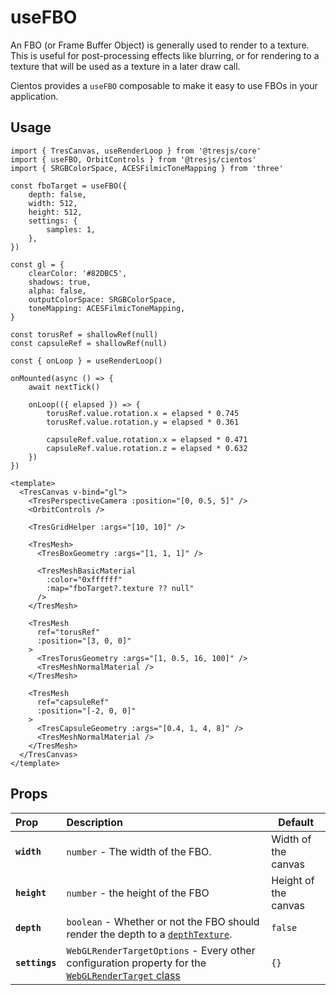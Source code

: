 # useFBO <Badge type="warning" text="^3.5.0" />

An FBO (or Frame Buffer Object) is generally used to render to a texture. This is useful for post-processing effects like blurring, or for rendering to a texture that will be used as a texture in a later draw call.

Cientos provides a `useFBO` composable to make it easy to use FBOs in your application.

<DocsDemo>
  <FboDemo />
</DocsDemo>

## Usage

```ts{5,6,7,8,9,10,11,12}
import { TresCanvas, useRenderLoop } from '@tresjs/core'
import { useFBO, OrbitControls } from '@tresjs/cientos'
import { SRGBColorSpace, ACESFilmicToneMapping } from 'three'

const fboTarget = useFBO({
	depth: false,
	width: 512,
	height: 512,
	settings: {
		samples: 1,
	},
})

const gl = {
	clearColor: '#82DBC5',
	shadows: true,
	alpha: false,
	outputColorSpace: SRGBColorSpace,
	toneMapping: ACESFilmicToneMapping,
}

const torusRef = shallowRef(null)
const capsuleRef = shallowRef(null)

const { onLoop } = useRenderLoop()

onMounted(async () => {
	await nextTick()

	onLoop(({ elapsed }) => {
		torusRef.value.rotation.x = elapsed * 0.745
		torusRef.value.rotation.y = elapsed * 0.361

		capsuleRef.value.rotation.x = elapsed * 0.471
		capsuleRef.value.rotation.z = elapsed * 0.632
	})
})
```

```vue{13}
<template>
  <TresCanvas v-bind="gl">
    <TresPerspectiveCamera :position="[0, 0.5, 5]" />
    <OrbitControls />

    <TresGridHelper :args="[10, 10]" />

    <TresMesh>
      <TresBoxGeometry :args="[1, 1, 1]" />

      <TresMeshBasicMaterial
        :color="0xffffff"
        :map="fboTarget?.texture ?? null"
      />
    </TresMesh>

    <TresMesh
      ref="torusRef"
      :position="[3, 0, 0]"
    >
      <TresTorusGeometry :args="[1, 0.5, 16, 100]" />
      <TresMeshNormalMaterial />
    </TresMesh>

    <TresMesh
      ref="capsuleRef"
      :position="[-2, 0, 0]"
    >
      <TresCapsuleGeometry :args="[0.4, 1, 4, 8]" />
      <TresMeshNormalMaterial />
    </TresMesh>
  </TresCanvas>
</template>
```

## Props

| Prop           | Description                                                                                                                                                            | Default              |
| :------------- | :--------------------------------------------------------------------------------------------------------------------------------------------------------------------- | -------------------- |
| **`width`**    | `number` - The width of the FBO.                                                                                                                                       | Width of the canvas  |
| **`height`**   | `number` - the height of the FBO                                                                                                                                       | Height of the canvas |
| **`depth`**    | `boolean` - Whether or not the FBO should render the depth to a [`depthTexture`](https://threejs.org/docs/?q=webglre#api/en/renderers/WebGLRenderTarget.depthTexture). | `false`              |
| **`settings`** | `WebGLRenderTargetOptions` - Every other configuration property for the [`WebGLRenderTarget` class](https://threejs.org/docs/#api/en/renderers/WebGLRenderTarget)      | `{}`                 |

